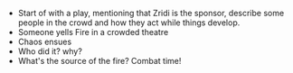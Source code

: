- Start of with a play, mentioning that Zridi is the sponsor, describe some people in the crowd and how they act while things develop.
- Someone yells Fire in a crowded theatre 
- Chaos ensues 
- Who did it? why? 
- What's the source of the fire? Combat time! 